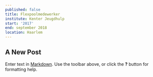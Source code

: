 ```yaml
---
published: false
title: Flexpoolmedewerker
institute: Kenter Jeugdhulp
start: '2017'
end: september 2018
location: Haarlem
---
```

## A New Post

Enter text in [Markdown](http://daringfireball.net/projects/markdown/). Use the toolbar above, or click the **?** button for formatting help.
